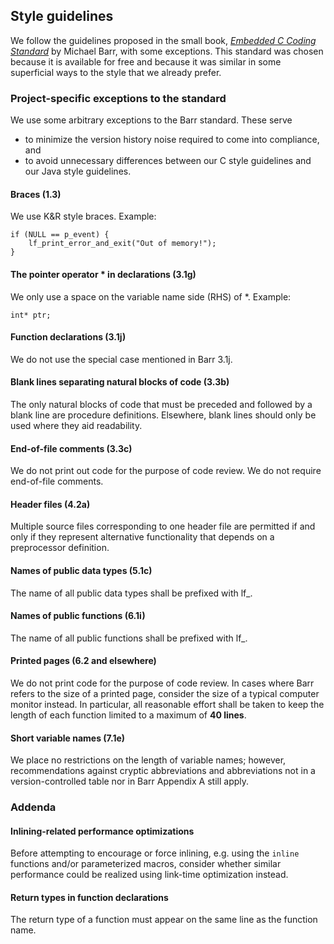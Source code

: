 ## Style guidelines

We follow the guidelines proposed in the small book, [_Embedded C Coding
Standard_](https://barrgroup.com/sites/default/files/barr_c_coding_standard_2018.pdf) by Michael
Barr, with some exceptions. This standard was chosen because it is available for free and because
it was similar in some superficial ways to the style that we already prefer.

### Project-specific exceptions to the standard
We use some arbitrary exceptions to the Barr standard. These serve
* to minimize the version history noise required to come into compliance, and
* to avoid unnecessary differences between our C style guidelines and our Java style guidelines.

#### Braces (1.3)

We use K&R style braces. Example:
```
if (NULL == p_event) {
    lf_print_error_and_exit("Out of memory!");
}
```

#### The pointer operator * in declarations (3.1g)

We only use a space on the variable name side (RHS) of *. Example:
```
int* ptr;
```

#### Function declarations (3.1j)

We do not use the special case mentioned in Barr 3.1j.

#### Blank lines separating natural blocks of code (3.3b)

The only natural blocks of code that must be preceded and followed by a blank line are procedure
definitions. Elsewhere, blank lines should only be used where they aid readability.

#### End-of-file comments (3.3c)

We do not print out code for the purpose of code review. We do not require end-of-file comments.

#### Header files (4.2a)

Multiple source files corresponding to one header file are permitted if and only if they represent
alternative functionality that depends on a preprocessor definition.

#### Names of public data types (5.1c)

The name of all public data types shall be prefixed with lf_.

#### Names of public functions (6.1i)

The name of all public functions shall be prefixed with lf_.

#### Printed pages (6.2 and elsewhere)

We do not print code for the purpose of code review. In cases where Barr refers to the size of a
printed page, consider the size of a typical computer monitor instead. In particular, all reasonable
effort shall be taken to keep the length of each function limited to a maximum of **40 lines**.

#### Short variable names (7.1e)

We place no restrictions on the length of variable names; however, recommendations against cryptic
abbreviations and abbreviations not in a version-controlled table nor in Barr Appendix A still apply.

### Addenda

#### Inlining-related performance optimizations

Before attempting to encourage or force inlining, e.g. using the `inline` functions and/or
parameterized macros, consider whether similar performance could be realized using link-time
optimization instead.

#### Return types in function declarations

The return type of a function must appear on the same line as the function name.
